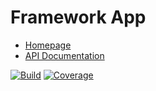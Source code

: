 # Framework App

- [Homepage](https://the-framework.gitlab.io/libraries/app.html)
- [API Documentation](https://the-framework.gitlab.io/libraries/app/docs/)

[![Build](https://gitlab.com/the-framework/libraries/app/badges/master/pipeline.svg)](https://gitlab.com/the-framework/libraries/app/-/jobs)
[![Coverage](https://gitlab.com/the-framework/libraries/app/badges/master/coverage.svg?job=test:php)](https://the-framework.gitlab.io/libraries/app/coverage/)
